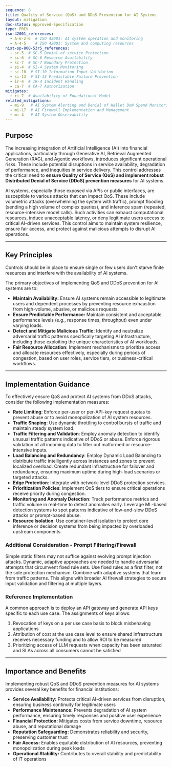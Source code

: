 ```yaml
---
sequence: 8
title: Quality of Service (QoS) and DDoS Prevention for AI Systems
layout: mitigation
doc-status: Approved-Specification
type: PREV
iso-42001_references:
  - A-6-2-6  # ISO 42001: AI system operation and monitoring
  - A-4-5    # ISO 42001: System and computing resources
nist-sp-800-53r5_references:
  - sc-5  # SC-5 Denial-of-service Protection
  - sc-6  # SC-6 Resource Availability
  - sc-7  # SC-7 Boundary Protection
  - si-4  # SI-4 System Monitoring
  - si-10  # SI-10 Information Input Validation
  - si-13  # SI-13 Predictable Failure Prevention
  - ir-4  # IR-4 Incident Handling
  - ca-7  # CA-7 Authorization
mitigates:
  - ri-7  # Availability of Foundational Model
related_mitigations:
  - mi-9   # AI System Alerting and Denial of Wallet DoW Spend Monitoring
  - mi-17  # AI Firewall Implementation and Management
  - mi-4   # AI System Observability
---
```


## Purpose

The increasing integration of Artificial Intelligence (AI) into financial applications, particularly through Generative AI, Retrieval Augmented Generation (RAG), and Agentic workflows, introduces significant operational risks. These include potential disruptions in service availability, degradation of performance, and inequities in service delivery. This control addresses the critical need to **ensure Quality of Service (QoS) and implement robust Distributed Denial of Service (DDoS) prevention measures** for AI systems.

AI systems, especially those exposed via APIs or public interfaces, are susceptible to various attacks that can impact QoS. These include volumetric attacks (overwhelming the system with traffic), prompt flooding (sending a high volume of complex queries), and inference spam (repeated, resource-intensive model calls). Such activities can exhaust computational resources, induce unacceptable latency, or deny legitimate users access to critical AI-driven services. This control aims to maintain system resilience, ensure fair access, and protect against malicious attempts to disrupt AI operations.

---

## Key Principles

Controls should be in place to ensure single or few users don't starve finite resources and interfere with the availability of AI systems.

The primary objectives of implementing QoS and DDoS prevention for AI systems are to:

* **Maintain Availability:** Ensure AI systems remain accessible to legitimate users and dependent processes by preventing resource exhaustion from high-volume, abusive, or malicious requests.
* **Ensure Predictable Performance:** Maintain consistent and acceptable performance levels (e.g., response times, throughput) even under varying loads.
* **Detect and Mitigate Malicious Traffic:** Identify and neutralize adversarial traffic patterns specifically targeting AI infrastructure, including those exploiting the unique characteristics of AI workloads.
* **Fair Resource Allocation:** Implement mechanisms to prioritize access and allocate resources effectively, especially during periods of congestion, based on user roles, service tiers, or business-critical workflows.

---

## Implementation Guidance

To effectively ensure QoS and protect AI systems from DDoS attacks, consider the following implementation measures:

* **Rate Limiting**: Enforce per-user or per-API-key request quotas to prevent abuse or to avoid monopolization of AI system resources.
* **Traffic Shaping**: Use dynamic throttling to control bursts of traffic and maintain steady system load. 
* **Traffic Filtering and Validation**: Employ anomaly detection to identify unusual traffic patterns indicative of DDoS or abuse. Enforce rigorous validation of all incoming data to filter out malformed or resource-intensive inputs.
* **Load Balancing and Redundancy**: Employ Dynamic Load Balancing to distribute traffic intelligently across instances and zones to prevent localized overload. Create redundant infrastructure for failover and redundancy, ensuring maximum uptime during high-load scenarios or targeted attacks.
* **Edge Protection**: Integrate with network-level DDoS protection services.
* **Prioritization Policies**: Implement QoS tiers to ensure critical operations receive priority during congestion.
* **Monitoring and Anomaly Detection**: Track performance metrics and traffic volume in real-time to detect anomalies early. Leverage ML-based detection systems to spot patterns indicative of low-and-slow DDoS attacks or prompt-based abuse.
* **Resource Isolation**: Use container-level isolation to protect core inference or decision systems from being impacted by overloaded upstream components.

### Additional Consideration - Prompt Filtering/Firewall
Simple static filters may not suffice against evolving prompt injection attacks. Dynamic, adaptive approaches are needed to handle adversarial attempts that circumvent fixed rule sets.  Use fixed rules as a first filter, not the sole protection mechanism. Combine with adaptive systems that learn from traffic patterns. This aligns with broader AI firewall strategies to secure input validation and filtering at multiple layers.

### Reference Implementation

A common approach is to deploy an API gateway and generate API keys specific to each use case. The assignments of keys allows:
  1. Revocation of keys on a per use case basis to block misbehaving applications
  2. Attribution of cost at the use case level to ensure shared infrastructure receives necessary funding and to allow ROI to be measured
  3. Prioritizing access of LLM requests when capacity has been saturated and SLAs across all consumers cannot be satisfied

---

## Importance and Benefits

Implementing robust QoS and DDoS prevention measures for AI systems provides several key benefits for financial institutions:

* **Service Availability:** Protects critical AI-driven services from disruption, ensuring business continuity for legitimate users
* **Performance Maintenance:** Prevents degradation of AI system performance, ensuring timely responses and positive user experience
* **Financial Protection:** Mitigates costs from service downtime, resource abuse, and reputational damage
* **Reputation Safeguarding:** Demonstrates reliability and security, preserving customer trust
* **Fair Access:** Enables equitable distribution of AI resources, preventing monopolization during peak loads
* **Operational Stability:** Contributes to overall stability and predictability of IT operations
